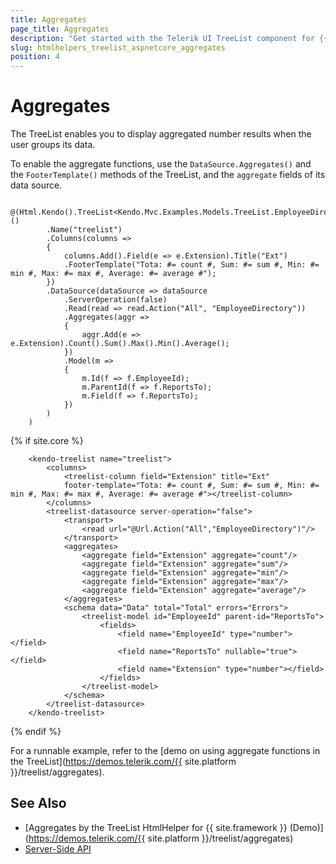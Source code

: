 ```yaml
---
title: Aggregates
page_title: Aggregates
description: "Get started with the Telerik UI TreeList component for {{ site.framework }} and group its data by using aggregate functions."
slug: htmlhelpers_treelist_aspnetcore_aggregates
position: 4
---
```


# Aggregates

The TreeList enables you to display aggregated number results when the user groups its data.

To enable the aggregate functions, use the `DataSource.Aggregates()` and the `FooterTemplate()` methods of the TreeList, and the `aggregate` fields of its data source.

```HtmlHelper
    @(Html.Kendo().TreeList<Kendo.Mvc.Examples.Models.TreeList.EmployeeDirectoryModel>()
        .Name("treelist")
        .Columns(columns =>
        {
            columns.Add().Field(e => e.Extension).Title("Ext")
            .FooterTemplate("Tota: #= count #, Sum: #= sum #, Min: #= min #, Max: #= max #, Average: #= average #");
        })
        .DataSource(dataSource => dataSource
            .ServerOperation(false)
            .Read(read => read.Action("All", "EmployeeDirectory"))
            .Aggregates(aggr =>
            {
                aggr.Add(e => e.Extension).Count().Sum().Max().Min().Average();
            })
            .Model(m =>
            {
                m.Id(f => f.EmployeeId);
                m.ParentId(f => f.ReportsTo);
                m.Field(f => f.ReportsTo);
            })
        )
    )
```
{% if site.core %}
```TagHelper
    <kendo-treelist name="treelist">
        <columns>
            <treelist-column field="Extension" title="Ext"
            footer-template="Tota: #= count #, Sum: #= sum #, Min: #= min #, Max: #= max #, Average: #= average #"></treelist-column>
        </columns>
        <treelist-datasource server-operation="false">
            <transport>
                <read url="@Url.Action("All","EmployeeDirectory")"/>
            </transport>
            <aggregates>
                <aggregate field="Extension" aggregate="count"/>
                <aggregate field="Extension" aggregate="sum"/>
                <aggregate field="Extension" aggregate="min"/>
                <aggregate field="Extension" aggregate="max"/>
                <aggregate field="Extension" aggregate="average"/>
            </aggregates>
            <schema data="Data" total="Total" errors="Errors">
                <treelist-model id="EmployeeId" parent-id="ReportsTo">
                    <fields>
                        <field name="EmployeeId" type="number"></field>
                        <field name="ReportsTo" nullable="true"></field>
                        <field name="Extension" type="number"></field>
                    </fields>
                </treelist-model>
            </schema>
        </treelist-datasource>
    </kendo-treelist>
```
{% endif %}

For a runnable example, refer to the [demo on using aggregate functions in the TreeList](https://demos.telerik.com/{{ site.platform }}/treelist/aggregates).

## See Also

* [Aggregates by the TreeList HtmlHelper for {{ site.framework }} (Demo)](https://demos.telerik.com/{{ site.platform }}/treelist/aggregates)
* [Server-Side API](/api/treelist)

